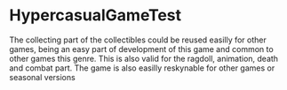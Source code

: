 # HypercasualGameTest

The collecting part of the collectibles could be reused easilly for other games,
being an easy part of development of this game and common to other games this genre.
This is also valid for the ragdoll, animation, death and combat part.
The game is also easilly reskynable for other games or seasonal versions